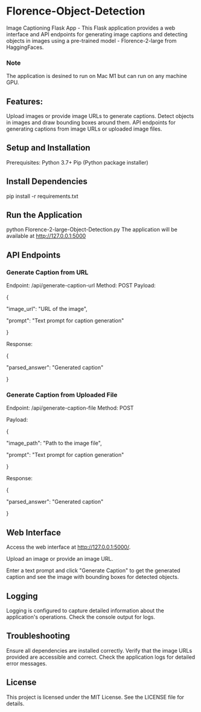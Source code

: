 # Florence-Object-Detection
Image Captioning Flask App - This Flask application provides a web interface and API endpoints for generating image captions and detecting objects in images using a pre-trained model - Florence-2-large from HaggingFaces.
### Note
The application is desined to run on Mac M1 but can run on any machine GPU.

## Features:
Upload images or provide image URLs to generate captions.
Detect objects in images and draw bounding boxes around them.
API endpoints for generating captions from image URLs or uploaded image files.

## Setup and Installation
Prerequisites:
Python 3.7+
Pip (Python package installer)

## Install Dependencies
pip install -r requirements.txt

## Run the Application
python Florence-2-large-Object-Detection.py
The application will be available at http://127.0.0.1:5000

## API Endpoints
### Generate Caption from URL
Endpoint: /api/generate-caption-url
Method: POST
Payload:

{
  
  "image_url": "URL of the image",
  
  "prompt": "Text prompt for caption generation"

}

Response:

{

  "parsed_answer": "Generated caption"

}

### Generate Caption from Uploaded File
Endpoint: /api/generate-caption-file
Method: POST

Payload:

{

  "image_path": "Path to the image file",
  
  "prompt": "Text prompt for caption generation"

}

Response:

{

  "parsed_answer": "Generated caption"

}


## Web Interface
Access the web interface at http://127.0.0.1:5000/.

Upload an image or provide an image URL.

Enter a text prompt and click "Generate Caption" to get the generated caption and see the image with bounding boxes for detected objects.

## Logging
Logging is configured to capture detailed information about the application's operations. Check the console output for logs.

## Troubleshooting
Ensure all dependencies are installed correctly.
Verify that the image URLs provided are accessible and correct.
Check the application logs for detailed error messages.
## License
This project is licensed under the MIT License. See the LICENSE file for details.

